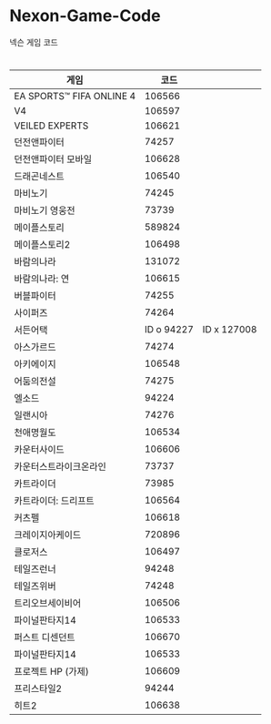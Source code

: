 # Nexon-Game-Code
넥슨 게임 코드


# 
|게임|코드||
|------|---|---|
|EA SPORTS™ FIFA ONLINE 4|106566||
|V4|106597||
|VEILED EXPERTS|106621||
|던전앤파이터|74257||
|던전앤파이터 모바일|106628||
|드래곤네스트|106540||
|마비노기|74245||
|마비노기 영웅전|73739||
|메이플스토리|589824||
|메이플스토리2|106498||
|바람의나라|131072||
|바람의나라: 연|106615||
|버블파이터|74255||
|사이퍼즈|74264||
|서든어택|ID o 94227|ID x 127008|
|아스가르드|74274||
|아키에이지|106548||
|어둠의전설|74275||
|엘소드|94224||
|일랜시아|74276||
|천애명월도|106534||
|카운터사이드|106606||
|카운터스트라이크온라인|73737||
|카트라이더|73985||
|카트라이더: 드리프트|106564||
|커츠펠|106618||
|크레이지아케이드|720896||
|클로저스|106497||
|테일즈런너|94248||
|테일즈위버|74248||
|트리오브세이비어|106506||
|파이널판타지14|106533||
|퍼스트 디센던트|106670||
|파이널판타지14|106533||
|프로젝트 HP (가제)|106609||
|프리스타일2|94244||
|히트2|106638||
